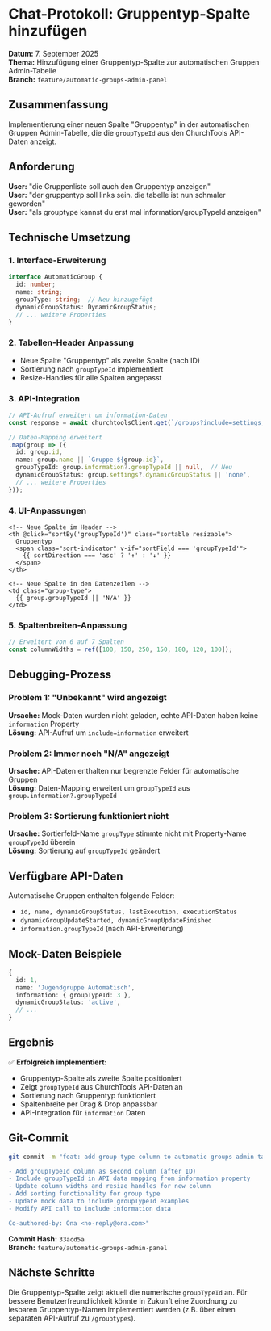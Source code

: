 # Chat-Protokoll: Gruppentyp-Spalte hinzufügen

**Datum:** 7. September 2025  
**Thema:** Hinzufügung einer Gruppentyp-Spalte zur automatischen Gruppen Admin-Tabelle  
**Branch:** `feature/automatic-groups-admin-panel`

## Zusammenfassung

Implementierung einer neuen Spalte "Gruppentyp" in der automatischen Gruppen Admin-Tabelle, die die `groupTypeId` aus den ChurchTools API-Daten anzeigt.

## Anforderung

**User:** "die Gruppenliste soll auch den Gruppentyp anzeigen"  
**User:** "der gruppentyp soll links sein. die tabelle ist nun schmaler geworden"  
**User:** "als grouptype kannst du erst mal information/groupTypeId anzeigen"

## Technische Umsetzung

### 1. Interface-Erweiterung
```typescript
interface AutomaticGroup {
  id: number;
  name: string;
  groupType: string;  // Neu hinzugefügt
  dynamicGroupStatus: DynamicGroupStatus;
  // ... weitere Properties
}
```

### 2. Tabellen-Header Anpassung
- Neue Spalte "Gruppentyp" als zweite Spalte (nach ID)
- Sortierung nach `groupTypeId` implementiert
- Resize-Handles für alle Spalten angepasst

### 3. API-Integration
```typescript
// API-Aufruf erweitert um information-Daten
const response = await churchtoolsClient.get(`/groups?include=settings,information&limit=${limit}&page=${page}`);

// Daten-Mapping erweitert
.map(group => ({
  id: group.id,
  name: group.name || `Gruppe ${group.id}`,
  groupTypeId: group.information?.groupTypeId || null,  // Neu
  dynamicGroupStatus: group.settings?.dynamicGroupStatus || 'none',
  // ... weitere Properties
}));
```

### 4. UI-Anpassungen
```vue
<!-- Neue Spalte im Header -->
<th @click="sortBy('groupTypeId')" class="sortable resizable">
  Gruppentyp
  <span class="sort-indicator" v-if="sortField === 'groupTypeId'">
    {{ sortDirection === 'asc' ? '↑' : '↓' }}
  </span>
</th>

<!-- Neue Spalte in den Datenzeilen -->
<td class="group-type">
  {{ group.groupTypeId || 'N/A' }}
</td>
```

### 5. Spaltenbreiten-Anpassung
```typescript
// Erweitert von 6 auf 7 Spalten
const columnWidths = ref([100, 150, 250, 150, 180, 120, 100]);
```

## Debugging-Prozess

### Problem 1: "Unbekannt" wird angezeigt
**Ursache:** Mock-Daten wurden nicht geladen, echte API-Daten haben keine `information` Property  
**Lösung:** API-Aufruf um `include=information` erweitert

### Problem 2: Immer noch "N/A" angezeigt
**Ursache:** API-Daten enthalten nur begrenzte Felder für automatische Gruppen  
**Lösung:** Daten-Mapping erweitert um `groupTypeId` aus `group.information?.groupTypeId`

### Problem 3: Sortierung funktioniert nicht
**Ursache:** Sortierfeld-Name `groupType` stimmte nicht mit Property-Name `groupTypeId` überein  
**Lösung:** Sortierung auf `groupTypeId` geändert

## Verfügbare API-Daten

Automatische Gruppen enthalten folgende Felder:
- `id, name, dynamicGroupStatus, lastExecution, executionStatus`
- `dynamicGroupUpdateStarted, dynamicGroupUpdateFinished`
- `information.groupTypeId` (nach API-Erweiterung)

## Mock-Daten Beispiele

```typescript
{
  id: 1,
  name: 'Jugendgruppe Automatisch',
  information: { groupTypeId: 3 },
  dynamicGroupStatus: 'active',
  // ...
}
```

## Ergebnis

✅ **Erfolgreich implementiert:**
- Gruppentyp-Spalte als zweite Spalte positioniert
- Zeigt `groupTypeId` aus ChurchTools API-Daten an
- Sortierung nach Gruppentyp funktioniert
- Spaltenbreite per Drag & Drop anpassbar
- API-Integration für `information` Daten

## Git-Commit

```bash
git commit -m "feat: add group type column to automatic groups admin table

- Add groupTypeId column as second column (after ID)
- Include groupTypeId in API data mapping from information property
- Update column widths and resize handles for new column
- Add sorting functionality for group type
- Update mock data to include groupTypeId examples
- Modify API call to include information data

Co-authored-by: Ona <no-reply@ona.com>"
```

**Commit Hash:** `33acd5a`  
**Branch:** `feature/automatic-groups-admin-panel`

## Nächste Schritte

Die Gruppentyp-Spalte zeigt aktuell die numerische `groupTypeId` an. Für bessere Benutzerfreundlichkeit könnte in Zukunft eine Zuordnung zu lesbaren Gruppentyp-Namen implementiert werden (z.B. über einen separaten API-Aufruf zu `/grouptypes`).